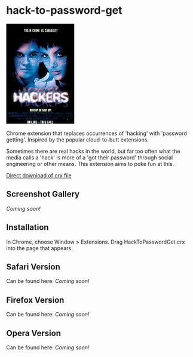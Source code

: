 hack-to-password-get
=============

![](logo.png)

Chrome extension that replaces occurrences of 'hacking' with 'password getting'. Inspired by the popular cloud-to-butt extensions.

Sometimes there are real hacks in the world, but far too often what the media calls a 'hack' is more of a 'got their password' through social engineering or other means. This extension aims to poke fun at this.

[Direct download of crx file](https://github.com/nix7drummer88/hack-to-password-get/blob/master/HackToPasswordGet.crx?raw=true)

Screenshot Gallery
------------------

_Coming soon!_

Installation
------------

In Chrome, choose Window > Extensions.  Drag HackToPasswordGet.crx into the page that appears.

Safari Version
--------------

Can be found here:
_Coming soon!_

Firefox Version
---------------

Can be found here:
_Coming soon!_


Opera Version
---------------

Can be found here:
_Coming soon!_
